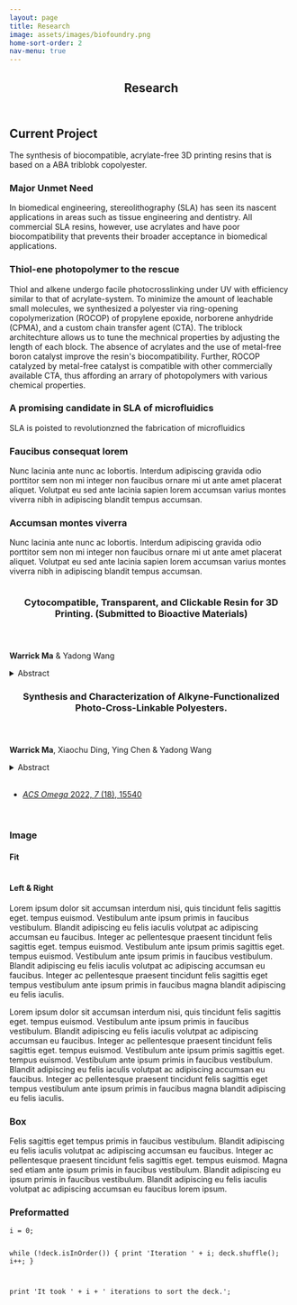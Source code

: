 ```yaml
---
layout: page
title: Research
image: assets/images/biofoundry.png
home-sort-order: 2
nav-menu: true
---
```


<!-- Main -->
<div id="main" class="alt">

<!-- One -->
<section id="one">
	<div class="inner">
		<header class="major">
			<h1>Research</h1>
		</header>

<!-- Content -->
<h2 id="content">Current Project</h2>
<p>The synthesis of biocompatible, acrylate-free 3D printing resins that is based on a ABA triblobk copolyester. </p>
<div class="row">
	<div class="6u 12u$(small)">
		<h3>Major Unmet Need</h3>
		<p>In biomedical engineering, stereolithography (SLA) has seen its nascent applications in areas such as tissue
		engineering and dentistry. All commercial SLA resins, however, use acrylates and have poor biocompatibility that prevents
		their broader acceptance in biomedical applications.</p>
	</div>
	<div class="6u$ 12u$(small)">
		<h3>Thiol-ene photopolymer to the rescue</h3>
		<p>Thiol and alkene undergo facile photocrosslinking under UV with efficiency similar to that of acrylate-system. To minimize the amount of leachable small molecules, we synthesized a polyester via ring-opening copolymerization (ROCOP) of propylene epoxide, norborene anhydride (CPMA), and a custom chain transfer agent (CTA). The triblock architechture allows us to tune the mechnical properties by adjusting the length of each block. The absence of acrylates and the use of metal-free boron catalyst improve the resin's biocompatibility. Further, ROCOP catalyzed by metal-free catalyst is compatible with other commercially available CTA, thus affording an arrary of photopolymers with various chemical properties.</p>
	</div>
	<!-- Break -->
	<div class="4u 12u$(medium)">
		<h3>A promising candidate in SLA of microfluidics</h3>
		<p>SLA is poisted to revolutionzned the fabrication of microfluidics</p>
	</div>
	<div class="4u 12u$(medium)">
		<h3>Faucibus consequat lorem</h3>
		<p>Nunc lacinia ante nunc ac lobortis. Interdum adipiscing gravida odio porttitor sem non mi integer non faucibus ornare mi ut ante amet placerat aliquet. Volutpat eu sed ante lacinia sapien lorem accumsan varius montes viverra nibh in adipiscing blandit tempus accumsan.</p>
	</div>
	<div class="4u$ 12u$(medium)">
		<h3>Accumsan montes viverra</h3>
		<p>Nunc lacinia ante nunc ac lobortis. Interdum adipiscing gravida odio porttitor sem non mi integer non faucibus ornare mi ut ante amet placerat aliquet. Volutpat eu sed ante lacinia sapien lorem accumsan varius montes viverra nibh in adipiscing blandit tempus accumsan.</p>
	</div>
</div>
<!-- Papers and Patents -->
<section id="papers" class="spotlights">
	<section>
        <img src="{% link assets/Publication/image/nbpo.png %}" alt="" data-position="center center" />
        <div class="content">
            <div class="inner">
                <header class="major">
                    <h3>Cytocompatible, Transparent, and Clickable Resin for 3D Printing. (Submitted to Bioactive Materials)</h3>
                </header>
                <p><b>Warrick Ma</b> & Yadong Wang</p>
                <details>
                    <summary class='abstract'>Abstract</summary>
                    Stereolithography (SLA) has revolutionized the aerospace and automotive industry by rapidly prototyping irregularly shaped parts and tools on demand with high efficiency and resolution. In biomedical engineering, SLA has seen its nascent applications in areas such as tissue engineering and dentistry. All commercial SLA resins, however, have poor biocompatibility that prevents their broader acceptance in biomedical applications. For instance, the fabrication of bio-microfluidics, especially 3D organ-on-a-chip, still widely uses soft lithography and micro molding, although SLA would have been faster, cheaper, and have higher precision in the z-axis. This has prompted the advent of several thiol-ene resins with good biocompatibility and tunable mechanical properties. However, the lack of commercial interest in thiol-ene resins highlights the need for more research with a focus on scalability, affordability, and versatility. Herein, we report a metal-free ring-opening copolymerization (ROCOP) to produce an ABA block copolyester on a 30-gram scale, which is unprecedented in the field of metal-free ROCOP. The synthetic strategy uses affordable cyclic anhydrides and epoxides to chain extend polypropylene sebacate—a polyester synthesized via polycondensation. This bridges the long-standing dichotomy between ring-opening copolymerization and polycondensation and enables the scalable synthesis of a thiol-ene resin (BC1). The 3D-printed materials are cytocompatible as well as optically transparent and have a 25 μm resolution. Furthermore, we can vary the mechanical properties by controlling the block lengths in the triblock structure. We believe that BC1, and more importantly the synthesis platform, will accelerate the discovery of biocompatible resins urgently needed for organ-on-a-chip and other biomedical devices.
				</details>
            </div>
        </div>
	</section>
    <section>
        <a href="https://doi.org/10.1021%2Facsomega.2c00272" target="_blank" class="image">
            <img src="{% link assets/Publication/image/paps.png %}" alt="" data-position="center center" />
        </a>
        <div class="content">
            <div class="inner">
                <header class="major">
                    <h3>Synthesis and Characterization of Alkyne-Functionalized Photo-Cross-Linkable Polyesters.</h3>
                </header>
                <p><b>Warrick Ma</b>, Xiaochu Ding, Ying Chen & Yadong Wang</p>
                <details>
                    <summary class='abstract'>Abstract</summary>
                    An alkyne-functionalized elastomer derived from sebacic acid, 1,3-propanediol, and alkyne-functionalized serinol is synthesized via melt condensation. A low-power UV lamp triggers the cross-linking rapidly via thiol–yne click chemistry. The cross-linking behavior is studied by photorheology and NMR spectroscopy. The resultant elastomer possesses mechanical properties similar to those of human soft tissues and exhibits in vitro degradability and good cytocompatibility.
				</details>
				<br />
                <ul class="actions">
                    <li><a href="https://doi.org/10.1021%2Facsomega.2c00272" target="_blank" class="button"> <em>ACS Omega</em> 2022, <em>7</em> (18), 15540 </a></li>
                </ul>
                <br />
            </div>
        </div>
	</section>
<!-- Image -->
<h3>Image</h3>

<h4>Fit</h4>
<span class="image fit"><img src="{% link assets/images/pic03.jpg %}" alt="" /></span>
<div class="box alt">
	<div class="row 50% uniform">
		<div class="4u"><span class="image fit"><img src="{% link assets/images/pic08.jpg %}" alt="" /></span></div>
		<div class="4u"><span class="image fit"><img src="{% link assets/images/pic09.jpg %}" alt="" /></span></div>
		<div class="4u$"><span class="image fit"><img src="{% link assets/images/pic10.jpg %}" alt="" /></span></div>
		<!-- Break -->
		<div class="4u"><span class="image fit"><img src="{% link assets/images/pic10.jpg %}" alt="" /></span></div>
		<div class="4u"><span class="image fit"><img src="{% link assets/images/pic08.jpg %}" alt="" /></span></div>
		<div class="4u$"><span class="image fit"><img src="{% link assets/images/pic09.jpg %}" alt="" /></span></div>
		<!-- Break -->
		<div class="4u"><span class="image fit"><img src="{% link assets/images/pic09.jpg %}" alt="" /></span></div>
		<div class="4u"><span class="image fit"><img src="{% link assets/images/pic10.jpg %}" alt="" /></span></div>
		<div class="4u$"><span class="image fit"><img src="{% link assets/images/pic08.jpg %}" alt="" /></span></div>
	</div>
</div>

<h4>Left &amp; Right</h4>
<p><span class="image left"><img src="{% link assets/images/pic09.jpg %}" alt="" /></span>Lorem ipsum dolor sit accumsan interdum nisi, quis tincidunt felis sagittis eget. tempus euismod. Vestibulum ante ipsum primis in faucibus vestibulum. Blandit adipiscing eu felis iaculis volutpat ac adipiscing accumsan eu faucibus. Integer ac pellentesque praesent tincidunt felis sagittis eget. tempus euismod. Vestibulum ante ipsum primis sagittis eget. tempus euismod. Vestibulum ante ipsum primis in faucibus vestibulum. Blandit adipiscing eu felis iaculis volutpat ac adipiscing accumsan eu faucibus. Integer ac pellentesque praesent tincidunt felis sagittis eget tempus vestibulum ante ipsum primis in faucibus magna blandit adipiscing eu felis iaculis.</p>
<p><span class="image right"><img src="{% link assets/images/pic10.jpg %}" alt="" /></span>Lorem ipsum dolor sit accumsan interdum nisi, quis tincidunt felis sagittis eget. tempus euismod. Vestibulum ante ipsum primis in faucibus vestibulum. Blandit adipiscing eu felis iaculis volutpat ac adipiscing accumsan eu faucibus. Integer ac pellentesque praesent tincidunt felis sagittis eget. tempus euismod. Vestibulum ante ipsum primis sagittis eget. tempus euismod. Vestibulum ante ipsum primis in faucibus vestibulum. Blandit adipiscing eu felis iaculis volutpat ac adipiscing accumsan eu faucibus. Integer ac pellentesque praesent tincidunt felis sagittis eget tempus vestibulum ante ipsum primis in faucibus magna blandit adipiscing eu felis iaculis.</p>

<!-- Box -->
<h3>Box</h3>
<div class="box">
	<p>Felis sagittis eget tempus primis in faucibus vestibulum. Blandit adipiscing eu felis iaculis volutpat ac adipiscing accumsan eu faucibus. Integer ac pellentesque praesent tincidunt felis sagittis eget. tempus euismod. Magna sed etiam ante ipsum primis in faucibus vestibulum. Blandit adipiscing eu ipsum primis in faucibus vestibulum. Blandit adipiscing eu felis iaculis volutpat ac adipiscing accumsan eu faucibus lorem ipsum.</p>
</div>

<!-- Preformatted Code -->
<h3>Preformatted</h3>
<pre><code>i = 0;

while (!deck.isInOrder()) {
    print 'Iteration ' + i;
    deck.shuffle();
    i++;
}

print 'It took ' + i + ' iterations to sort the deck.';
</code></pre>

</div>
</div>

</div>
</section>

</div>
